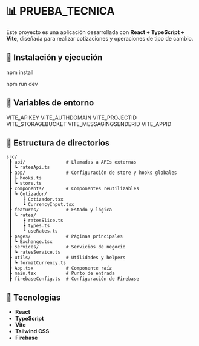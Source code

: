 # 📊 PRUEBA_TECNICA

Este proyecto es una aplicación desarrollada con **React + TypeScript + Vite**, diseñada para realizar cotizaciones y operaciones de tipo de cambio.  

## 🚀 Instalación y ejecución

npm install

npm run dev

## 📝 Variables de entorno

VITE_APIKEY
VITE_AUTHDOMAIN
VITE_PROJECTID
VITE_STORAGEBUCKET
VITE_MESSAGINGSENDERID
VITE_APPID

## 📝 Estructura de directorios
```
src/
 ┣ api/               # Llamadas a APIs externas
 ┃ ┗ ratesApi.ts
 ┣ app/               # Configuración de store y hooks globales
 ┃ ┣ hooks.ts
 ┃ ┗ store.ts
 ┣ components/        # Componentes reutilizables
 ┃ ┗ Cotizador/
 ┃    ┣ Cotizador.tsx
 ┃    ┗ CurrencyInput.tsx
 ┣ features/          # Estado y lógica
 ┃ ┗ rates/
 ┃    ┣ ratesSlice.ts
 ┃    ┣ types.ts
 ┃    ┗ useRates.ts
 ┣ pages/             # Páginas principales
 ┃ ┗ Exchange.tsx
 ┣ services/          # Servicios de negocio
 ┃ ┗ ratesService.ts
 ┣ utils/             # Utilidades y helpers
 ┃ ┗ formatCurrency.ts
 ┣ App.tsx            # Componente raíz
 ┣ main.tsx           # Punto de entrada
 ┣ firebaseConfig.ts  # Configuración de Firebase
 ```

## 📝 Tecnologías

- **React**
- **TypeScript**
- **Vite**
- **Tailwind CSS**
- **Firebase** 
